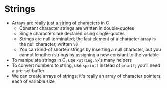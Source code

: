 # Strings

- Arrays are really just a string of characters in C
  - Constant character strings are written in double-quotes
  - Single characters are declared using single-quotes
  - Strings are null terminated; the last element of a character array is the null character, written `\0`
  - You can kind-of shorten strings by inserting a null character, but you cannot lengthen strings by assigning a new constant to the variable
- To manipulate strings in C, use `<string.h>`'s many helpers
- To convert numbers to string, use `sprintf` instead of `printf`; you'll need a pre-set buffer
- We can create arrays of strings; it's really an array of character pointers, each of variable size
